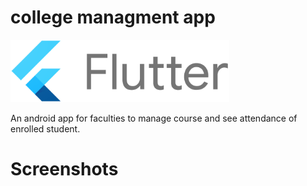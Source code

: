 # college managment app

<img src="images/flutter.png" height="100" >

An android app for faculties to manage course and see attendance of enrolled student.

# Screenshots

<p align="center">
<!-- <img src="images/image1.jpg" width=250 height=550>
<img src="images/image2.jpg" width=250 height=550>
<img src="images/image3.jpg" width=250 height=550>
<img src="images/image4.jpg" width=250 height=550>
<img src="images/image5.jpg" width=250 height=550>
<img src="images/image6.jpg" width=250 height=550>
<img src="images/image7.jpg" width=250 height=550>
<img src="images/image8.jpg" width=250 height=550>
<img src="images/image9.jpg" width=250 height=550> -->
</p>
